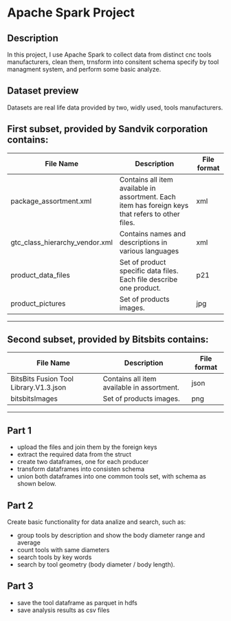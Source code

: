 # Apache Spark Project
## Description
In this project, I use Apache Spark to collect data from distinct cnc tools manufacturers, clean them, trnsform into consitent schema specify by tool managment system, and perform some basic analyze.

## Dataset preview
Datasets are real life data provided by two, widly used, tools manufacturers. 

First subset, provided by Sandvik corporation contains:
----------------------------------------------------------------------------------------------------------------------------------------------------
|           File Name            |                                            Description                                            | File format |
|--------------------------------|---------------------------------------------------------------------------------------------------|-------------|
| package_assortment.xml         | Contains all item available in assortment. Each item has foreign keys that refers to other files. | xml         |
| gtc_class_hierarchy_vendor.xml | Contains names and descriptions in various languages                                              | xml         |
| product_data_files             | Set of product specific data files. Each file describe one product.                               | p21         |
| product_pictures               | Set of products images.                                                                           | jpg         |
----------------------------------------------------------------------------------------------------------------------------------------------------

Second subset, provided by Bitsbits contains:
-----------------------------------------------------------------------------------------------------
|               File Name                |                Description                 | File format |
|----------------------------------------|--------------------------------------------|-------------|
| BitsBits Fusion Tool Library.V1.3.json | Contains all item available in assortment. | json        |
| bitsbitsImages                         | Set of products images.                    | png         |
-----------------------------------------------------------------------------------------------------

## Part 1 
- upload the files and join them by the foreign keys
- extract the required data from the struct
- create two dataframes, one for each producer
- transform dataframes into consisten schema
- union both dataframes into one common tools set, with schema as shown below.


## Part 2
Create basic functionality for data analize and search, such as:
- group tools by description and show the body diameter range and average
- count tools with same diameters
- search tools by key words
- search by tool geometry (body diameter / body length).

## Part 3
- save the tool dataframe as parquet in hdfs
- save analysis results as csv files


 

